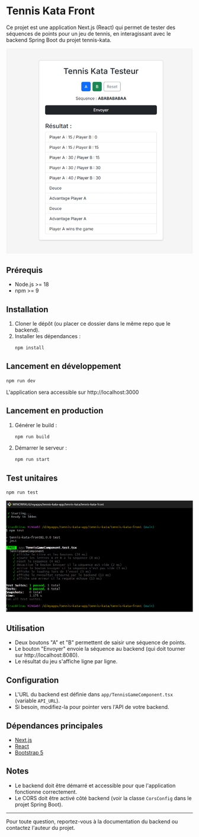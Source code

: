 # Tennis Kata Front

Ce projet est une application Next.js (React) qui permet de tester des séquences de points pour un jeu de tennis, en interagissant avec le backend Spring Boot du projet tennis-kata.

![Screenshot](app/assets/homeview.png)

## Prérequis
- Node.js >= 18
- npm >= 9

## Installation

1. Cloner le dépôt (ou placer ce dossier dans le même repo que le backend).
2. Installer les dépendances :
   ```bash
   npm install
   ```

## Lancement en développement

```bash
npm run dev
```

L'application sera accessible sur http://localhost:3000

## Lancement en production

1. Générer le build :
   ```bash
   npm run build
   ```
2. Démarrer le serveur :
   ```bash
   npm run start
   ```

## Test unitaires
```bash
npm run test
```
![Screenshot](app/assets/tests.png)
## Utilisation

- Deux boutons "A" et "B" permettent de saisir une séquence de points.
- Le bouton "Envoyer" envoie la séquence au backend (qui doit tourner sur http://localhost:8080).
- Le résultat du jeu s'affiche ligne par ligne.

## Configuration

- L'URL du backend est définie dans `app/TennisGameComponent.tsx` (variable `API_URL`).
- Si besoin, modifiez-la pour pointer vers l'API de votre backend.

## Dépendances principales
- [Next.js](https://nextjs.org/)
- [React](https://react.dev/)
- [Bootstrap 5](https://getbootstrap.com/)

## Notes
- Le backend doit être démarré et accessible pour que l'application fonctionne correctement.
- Le CORS doit être activé côté backend (voir la classe `CorsConfig` dans le projet Spring Boot).

---

Pour toute question, reportez-vous à la documentation du backend ou contactez l'auteur du projet.

